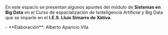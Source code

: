 En este espacio se presentan algunos apuntes del módulo de <b>Sistemas en Big Data</b> en el Curso de espacialización de Isnteligencia Artificial y Big Data que se imparte en el <b>I.E.S. Lluis Simarro de Xàtiva</b>.
</p>
- **Elaboración**: Alberto Aparicio Vila 
